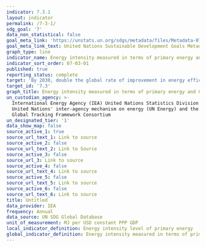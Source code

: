 ```yaml
---
indicator: 7.3.1
layout: indicator
permalink: /7-3-1/
sdg_goal: '7'
data_non_statistical: false
goal_meta_link: 'https://unstats.un.org/sdgs/metadata/files/Metadata-07-03-01.pdf'
goal_meta_link_text: United Nations Sustainable Development Goals Metadata (PDF 192 KB)
graph_type: line
indicator_name: Energy intensity measured in terms of primary energy and GDP
indicator_sort_order: 07-03-01
published: true
reporting_status: complete
target: 'By 2030, double the global rate of improvement in energy efficiency'
target_id: '7.3'
graph_title: Energy intensity measured in terms of primary energy and GDP
un_custodian_agency: >-
  International Energy Agency (IEA) United Nations Statistics Division (UNSD)
  United Nations' inter-agency mechanism on energy (UN Energy) and the SE4ALL
  Global Tracking Framework Consortium
un_designated_tier: '1'
data_show_map: false
source_active_1: true
source_url_text_1: Link to source
source_active_2: false
source_url_text_2: Link to Source
source_active_3: false
source_url_3: Link to source
source_active_4: false
source_url_text_4: Link to source
source_active_5: false
source_url_text_5: Link to source
source_active_6: false
source_url_text_6: Link to source
title: Untitled
data_provider: IEA
frequency: Annual
data_source: UN SDG Global Database
unit_of_measurement: MJ per USD constant PPP GDP
local_indicator_definition: Energy intensity level of primary energy
global_indicator_definition: Energy intensity measured in terms of primary energy and GDP
---
```

